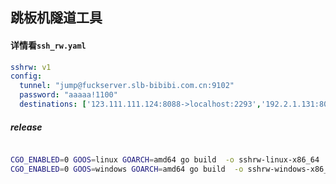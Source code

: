 ## 跳板机隧道工具


#### 详情看`ssh_rw.yaml`


```yaml
sshrw: v1
config:
  tunnel: "jump@fuckserver.slb-bibibi.com.cn:9102"
  password: "aaaaa!1100"
  destinations: ['123.111.111.124:8088->localhost:2293','192.2.1.131:8084->localhost:2222']

```


##### release 


```bash

CGO_ENABLED=0 GOOS=linux GOARCH=amd64 go build  -o sshrw-linux-x86_64 ./
CGO_ENABLED=0 GOOS=windows GOARCH=amd64 go build  -o sshrw-windows-x86_64 ./

```


